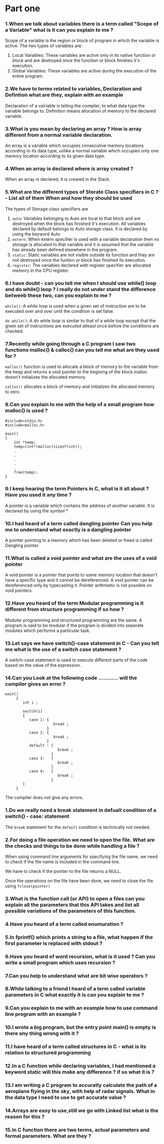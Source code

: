# Part one

### 1.When we talk about variables there is a term called "Scope of a Variable" what is it can you explain to me ?
Scope of a variable is the region or block of program in which the variable is active. The two types of variables are:
1. Local Variables: These variables are active only in its native function or block and are destroyed once the function or block finishes it's execution.
1. Global Variables: These variables are active during the execution of the entire program.

### 2.We have to terms related to variables, Declaration and Defintion what are they, explain with an example
Declaration of a vairiable is telling the compiler, to what data type the variable belongs to.
Definition means allocation of memory to the declared variable.

### 3.What is you mean by declaring an array ? How is array different from a normal variable declaration.
An array is a variable which occupies consecutive memory locations according to its data type, unlike a normal
variable which occupies only one memory location according to its given data type.

### 4.When an array is declared where is array created ?
When an array is declared, it is created in the Stack.

### 5.What are the different types of Storate Class specifiers in C ? - List all of them When and how they should be used
The types of Storage class specifiers are
1. ```auto```: Variables belonging to Auto are local to that block and are destroyed when the block has finished it's execution. All variables declared by default belongs to Auto storage class. It is declared by using the keyword Auto
1. ```extern```: When extern specifier is used with a variable declaration then no storage is allocated to that variable and it is assumed that the variable has already been defined elsewhere in the program.
1. ```static```: Static variables are not visible outside its function and they are not destroyed once the funtion or block has finished its execution.
1. ```register```: The variables declared with register specifier are allocated memory in the CPU register.

### 6.I have doubt - can you tell me when I should use while() loop and do while() loop ? I really do not under stand the difference betweeb these two, can you explain to me ?
```while()```: A while loop is used when a given set of instruction are to be executed over and over until the condition is set false.

```do while()```: A do while loop is similar to that of a while loop except that the given set of instructions are executed atleast once before the conditions are checked.
		
### 7.Recently while going through a C program I saw two functions malloc() & calloc() can you tell me what are they used for ?
```malloc()``` function is used to allocate a block of memory to the variable from the heap and returns a void pointer to the begining of the block.malloc doesn't initializes the allocated memory.

```calloc()``` allocates a block of memory and initializes the allocated memory to zero.

### 8.Can you explain to me with the help of a small program how malloc() is used ?
```
#include<stdio.h>
#include<malloc.h>

main()
{
	int *temp;
	temp=(int*)malloc(sizeof(int));
	.
	.
	.
	.
	.
	free(temp);
}
```

### 9.I keep hearing the term Pointers in C, what is it all about ? Have you used it any time ?
A pointer is a variable which contains the address of another variable. It is declared by using the symbol *

### 10.I had heard of a term called dangling pointer Can you help me to understand what exactly is a dangling pointer
A pointer pointing to a memory which has been deleted or freed is called Dangling pointer.

### 11.What is called a void pointer and what are the uses of a void pointer
A void pointer is a pointer that points to some memory location that doesn't have a specific type and it cannot be dereferenced.
A void pointer can be dereferenced only by typecasting it. Pointer arithmetic is not possible on void pointers.

### 12.Have you heard of the term Modular programming is it different from structure programming if so how ?
Modular programming and structured programming are the same. 
A program is said to be modular if the program is divided into seperate modules which performs a particular task.

###  13.Let says we have switch()-case statement in C - Can you tell me what is the use of a switch case statement ?
A switch-case statement is used to execute different parts of the code based on the value of the expression.

### 14.Can you Look at the following code ............ will the compiler gives an error ?
```
main()
     {
        int i ;
        
        switch(i)
        {
           case 1: {
                      break ;
                   }
           case 2: {
                      break ;
                   }
           default : {
                        break ;
                     }
           case 3:   {
                        break ;
                     }
           case 4:   {
                        break ;
                     }
        }
     }
```
The compiler does not give any errors.

### 1.Do we really need a break statement in defualt condition of a switch() - case: statement
The ```break``` statement for the ```default``` condition is technically not needed.

### 2.For doing a file operation we need to open the file. What are the checks and things to be done while handling a file ?
When using command line arguments for specifying the file name, we need to check if the file name is included in the command line.

We have to check if the pointer to the file returns a NULL.

Once the operations on the file have been done, we need to close the file using ```fclose(pointer)```

### 3.What is the function call (or API) to open a files can you explain all the parameters that this API takes and list all possible variations of the parameters of this function.
### 4.Have you heard of a term called enumuration ?
### 5.In fprintf() which prints a string to a file, what happen if the first parameter is replaced with stdout ?
### 6.Have you heard of word recursion, what is it used ? Can you write a small program which uses recursion ?
### 7.Can you help to understand what are bit wise operators ?
### 8.While talking to a friend I heard of a term called variable parameters in C what exactly it is can you explain to me ?
### 9.Can you explain to me with an example how to use command line program with an example ?
### 10.I wrote a big program, but the entry point main() is empty is there any thing wrong with it ?
### 11.I have heard of a term called structures in C - what is its relation to structured programming
### 12.In a C function while declaring variables, I had mentioned a keyword static will this make any difference ? if so what it is ?
### 13.I am writing a C program to accuratly calculate the path of a aeroplane flying in the sky, with help of radar signals. What in the data type I need to use to get accurate value ?
### 14.Arrays are easy to use,still we go with Linked list what is the reason for this ?
### 15.In C function there are two terms, actual parameters and formal parameters. What are they ?
